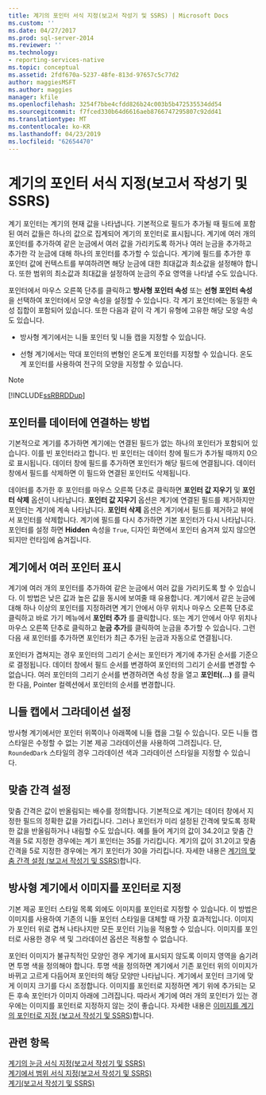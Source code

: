 ```yaml
---
title: 계기의 포인터 서식 지정(보고서 작성기 및 SSRS) | Microsoft Docs
ms.custom: ''
ms.date: 04/27/2017
ms.prod: sql-server-2014
ms.reviewer: ''
ms.technology:
- reporting-services-native
ms.topic: conceptual
ms.assetid: 2fdf670a-5237-48fe-813d-97657c5c77d2
author: maggiesMSFT
ms.author: maggies
manager: kfile
ms.openlocfilehash: 3254f7bbe4cfdd826b24c003b5b472535534dd54
ms.sourcegitcommit: f7fced330b64d6616aeb8766747295807c92dd41
ms.translationtype: MT
ms.contentlocale: ko-KR
ms.lasthandoff: 04/23/2019
ms.locfileid: "62654470"
---
```

# <a name="formatting-pointers-on-a-gauge-report-builder-and-ssrs"></a>계기의 포인터 서식 지정(보고서 작성기 및 SSRS)
  계기 포인터는 계기의 현재 값을 나타냅니다. 기본적으로 필드가 추가될 때 필드에 포함된 여러 값들은 하나의 값으로 집계되어 계기의 포인터로 표시됩니다. 계기에 여러 개의 포인터를 추가하여 같은 눈금에서 여러 값을 가리키도록 하거나 여러 눈금을 추가하고 추가한 각 눈금에 대해 하나의 포인터를 추가할 수 있습니다. 계기에 필드를 추가한 후 포인터 값에 컨텍스트를 부여하려면 해당 눈금에 대한 최대값과 최소값을 설정해야 합니다. 또한 범위의 최소값과 최대값을 설정하여 눈금의 주요 영역을 나타낼 수도 있습니다.  
  
 포인터에서 마우스 오른쪽 단추를 클릭하고 **방사형 포인터 속성** 또는 **선형 포인터 속성**을 선택하여 포인터에서 모양 속성을 설정할 수 있습니다. 각 계기 포인터에는 동일한 속성 집합이 포함되어 있습니다. 또한 다음과 같이 각 계기 유형에 고유한 해당 모양 속성도 있습니다.  
  
-   방사형 계기에서는 니들 포인터 및 니들 캡을 지정할 수 있습니다.  
  
-   선형 계기에서는 막대 포인터의 변형인 온도계 포인터를 지정할 수 있습니다. 온도계 포인터를 사용하여 전구의 모양을 지정할 수 있습니다.  
  
> [!NOTE]  
>  [!INCLUDE[ssRBRDDup](../../includes/ssrbrddup-md.md)]  
  
##  <a name="HowPointer"></a> 포인터를 데이터에 연결하는 방법  
 기본적으로 계기를 추가하면 계기에는 연결된 필드가 없는 하나의 포인터가 포함되어 있습니다. 이를 빈 포인터라고 합니다. 빈 포인터는 데이터 창에 필드가 추가될 때까지 0으로 표시됩니다. 데이터 창에 필드를 추가하면 포인터가 해당 필드에 연결됩니다. 데이터 창에서 필드를 삭제하면 이 필드와 연결된 포인터도 삭제됩니다.  
  
 데이터를 추가한 후 포인터를 마우스 오른쪽 단추로 클릭하면 **포인터 값 지우기** 및 **포인터 삭제** 옵션이 나타납니다. **포인터 값 지우기** 옵션은 계기에 연결된 필드를 제거하지만 포인터는 계기에 계속 나타납니다. **포인터 삭제** 옵션은 계기에서 필드를 제거하고 뷰에서 포인터를 삭제합니다. 계기에 필드를 다시 추가하면 기본 포인터가 다시 나타납니다. 포인터를 설정 하면 **Hidden** 속성을 `True`, 디자인 화면에서 포인터 숨겨져 있지 않으면 되지만 런타임에 숨겨집니다.  
  
  
##  <a name="DisplayingMultiple"></a> 계기에서 여러 포인터 표시  
 계기에 여러 개의 포인터를 추가하여 같은 눈금에서 여러 값을 가리키도록 할 수 있습니다. 이 방법은 낮은 값과 높은 값을 동시에 보여줄 때 유용합니다. 계기에서 같은 눈금에 대해 하나 이상의 포인터를 지정하려면 계기 안에서 아무 위치나 마우스 오른쪽 단추로 클릭하고 바로 가기 메뉴에서 **포인터 추가** 를 클릭합니다. 또는 계기 안에서 아무 위치나 마우스 오른쪽 단추로 클릭하고 **눈금 추가**를 클릭하여 눈금을 추가할 수 있습니다. 그런 다음 새 포인터를 추가하면 포인터가 최근 추가된 눈금과 자동으로 연결됩니다.  
  
 포인터가 겹쳐지는 경우 포인터의 그리기 순서는 포인터가 계기에 추가된 순서를 기준으로 결정됩니다. 데이터 창에서 필드 순서를 변경하여 포인터의 그리기 순서를 변경할 수 없습니다. 여러 포인터의 그리기 순서를 변경하려면 속성 창을 열고 **포인터(...)** 를 클릭한 다음, Pointer 컬렉션에서 포인터의 순서를 변경합니다.  
  
  
##  <a name="SettingGradients"></a> 니들 캡에서 그라데이션 설정  
 방사형 계기에서만 포인터 위쪽이나 아래쪽에 니들 캡을 그릴 수 있습니다. 모든 니들 캡 스타일은 수정할 수 없는 기본 제공 그라데이션을 사용하여 그려집니다. 단, `RoundedDark` 스타일의 경우 그라데이션 색과 그라데이션 스타일을 지정할 수 있습니다.  
  
  
##  <a name="SettingSnappingInterval"></a> 맞춤 간격 설정  
 맞춤 간격은 값이 반올림되는 배수를 정의합니다. 기본적으로 계기는 데이터 창에서 지정한 필드의 정확한 값을 가리킵니다. 그러나 포인터가 미리 설정된 간격에 맞도록 정확한 값을 반올림하거나 내림할 수도 있습니다. 예를 들어 계기의 값이 34.2이고 맞춤 간격을 5로 지정한 경우에는 계기 포인터는 35를 가리킵니다. 계기의 값이 31.2이고 맞춤 간격을 5로 지정한 경우에는 계기 포인터가 30을 가리킵니다. 자세한 내용은 [계기의 맞춤 간격 설정 &#40;보고서 작성기 및 SSRS&#41;](../set-a-snapping-interval-on-a-gauge-report-builder-and-ssrs.md)합니다.  
  
  
##  <a name="SpecifyingImage"></a> 방사형 계기에서 이미지를 포인터로 지정  
 기본 제공 포인터 스타일 목록 외에도 이미지를 포인터로 지정할 수 있습니다. 이 방법은 이미지를 사용하여 기존의 니들 포인터 스타일을 대체할 때 가장 효과적입니다. 이미지가 포인터 위로 겹쳐 나타나지만 모든 포인터 기능을 적용할 수 있습니다. 이미지를 포인터로 사용한 경우 색 및 그라데이션 옵션은 적용할 수 없습니다.  
  
 포인터 이미지가 불규칙적인 모양인 경우 계기에 표시되지 않도록 이미지 영역을 숨기려면 투명 색을 정의해야 합니다. 투명 색을 정의하면 계기에서 기존 포인터 위의 이미지가 바뀌고 고르게 다듬어져 포인터의 해당 모양만 나타납니다. 계기에서 포인터 크기에 맞게 이미지 크기를 다시 조정합니다. 이미지를 포인터로 지정하면 계기 위에 추가되는 모든 후속 포인터가 이미지 아래에 그려집니다. 따라서 계기에 여러 개의 포인터가 있는 경우에는 이미지를 포인터로 지정하지 않는 것이 좋습니다. 자세한 내용은 [이미지를 계기의 포인터로 지정 &#40;보고서 작성기 및 SSRS&#41;](../specify-an-image-as-a-pointer-on-a-gauge-report-builder-and-ssrs.md)합니다.  
  
  
## <a name="see-also"></a>관련 항목  
 [계기의 눈금 서식 지정&#40;보고서 작성기 및 SSRS&#41;](formatting-scales-on-a-gauge-report-builder-and-ssrs.md)   
 [계기에서 범위 서식 지정&#40;보고서 작성기 및 SSRS&#41;](formatting-ranges-on-a-gauge-report-builder-and-ssrs.md)   
 [계기&#40;보고서 작성기 및 SSRS&#41;](gauges-report-builder-and-ssrs.md)  
  
  
